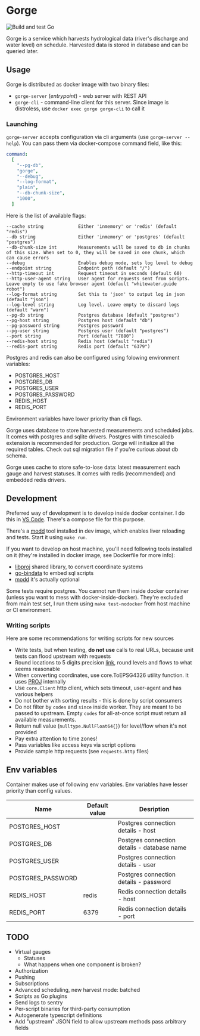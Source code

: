 # Gorge

![Build and test Go](https://github.com/whitewater-guide/gorge/workflows/Build%20and%20test%20Go/badge.svg)

Gorge is a service which harvests hydrological data (river's discharge and water level) on schedule.
Harvested data is stored in database and can be queried later.

## Usage

Gorge is distributed as docker image with two binary files:

- `gorge-server` (_entrypoint_) - web server with REST API
- `gorge-cli` - command-line client for this server. Since image is distroless, use `docker exec gorge gorge-cli` to call it

### Launching

`gorge-server` accepts configuration via cli arguments (use `gorge-server --help`). You can pass them via docker-compose command field, like this:

```yaml
command:
  [
    "--pg-db",
    "gorge",
    "--debug",
    "--log-format",
    "plain",
    "--db-chunk-size",
    "1000",
  ]
```

Here is the list of available flags:

```
--cache string             Either 'inmemory' or 'redis' (default "redis")
--db string                Either 'inmemory' or 'postgres' (default "postgres")
--db-chunk-size int        Measurements will be saved to db in chunks of this size. When set to 0, they will be saved in one chunk, which can cause errors
--debug                    Enables debug mode, sets log level to debug
--endpoint string          Endpoint path (default "/")
--http-timeout int         Request timeout in seconds (default 60)
--http-user-agent string   User agent for requests sent from scripts. Leave empty to use fake browser agent (default "whitewater.guide robot")
--log-format string        Set this to 'json' to output log in json (default "json")
--log-level string         Log level. Leave empty to discard logs (default "warn")
--pg-db string             Postgres database (default "postgres")
--pg-host string           Postgres host (default "db")
--pg-password string       Postgres password
--pg-user string           Postgres user (default "postgres")
--port string              Port (default "7080")
--redis-host string        Redis host (default "redis")
--redis-port string        Redis port (default "6379")
```

Postgres and redis can also be configured using folowing environment variables:

- POSTGRES_HOST
- POSTGRES_DB
- POSTGRES_USER
- POSTGRES_PASSWORD
- REDIS_HOST
- REDIS_PORT

Environment variables have lower priority than cli flags.

Gorge uses database to store harvested measurements and scheduled jobs. It comes with postgres and sqlite drivers. Postgres with timescaledb extension is recommended for production. Gorge will initialize all the required tables. Check out sql migration file if you're curious about db schema.

Gorge uses cache to store safe-to-lose data: latest measurement each gauge and harvest statuses. It comes with redis (recommended) and embedded redis drivers.

## Development

Preferred way of development is to develop inside docker container. I do this in [VS Code](https://code.visualstudio.com/docs/remote/containers). There's a compose file for this purpose.

There's a [modd](https://github.com/cortesi/modd) tool installed in dev image, which enables liver reloading and tests. Start it using `make run`.

If you want to develop on host machine, you'll need following tools installed on it (they're installed in docker image, see Dockerfile for more info):

- [libproj](https://proj.org/) shared library, to convert coordinate systems
- [go-bindata](https://github.com/go-bindata/go-bindata) to embed sql scripts
- [modd](https://github.com/cortesi/modd) it's actually optional

Some tests require postgres. You cannot run them inside docker container (unless you want to mess with docker-inside-docker). They're excluded from main test set, I run them using `make test-nodocker` from host machine or CI environment.

### Writing scripts

Here are some recommendations for writing scripts for new sources

- Write tests, but when testing, **do not use** calls to real URLs, because unit tests can flood upstream with requests
- Round locations to 5 digits precision [link](https://en.wikipedia.org/wiki/Decimal_degrees), round levels and flows to what seems reasonable
- When converting coordinates, use core.ToEPSG4326 utility function. It uses [PROJ](https://github.com/pebbe/proj) internally
- Use `core.Client` http client, which sets timeout, user-agent and has various helpers
- Do not bother with sorting results - this is done by script consumers
- Do not filter by `codes` and `since` inside worker. They are meant to be passed to upstream. Empty `codes` for all-at-once script must return all available measurements.
- Return null value (`nulltype.NullFloat64{}`) for level/flow when it's not provided
- Pay extra attention to time zones!
- Pass variables like access keys via script options
- Provide sample http requests (see `requests.http` files)

## Env variables

Container makes use of following env variables. Env variables have lesser priority than config values.

| Name              | Default value | Desription                                  |
| ----------------- | ------------- | ------------------------------------------- |
| POSTGRES_HOST     |               | Postgres connection details - host          |
| POSTGRES_DB       |               | Postgres connection details - database name |
| POSTGRES_USER     |               | Postgres connection details - user          |
| POSTGRES_PASSWORD |               | Postgres connection details - password      |
| REDIS_HOST        | redis         | Redis connection details - host             |
| REDIS_PORT        | 6379          | Redis connection details - port             |

## TODO

- Virtual gauges
  - Statuses
  - What happens when one component is broken?
- Authorization
- Pushing
- Subscriptions
- Advanced scheduling, new harvest mode: batched
- Scripts as Go plugins
- Send logs to sentry
- Per-script binaries for third-party consumption
- Autogenerate typescript definitions
- Add "upstream" JSON field to allow upstream methods pass arbitrary fields
